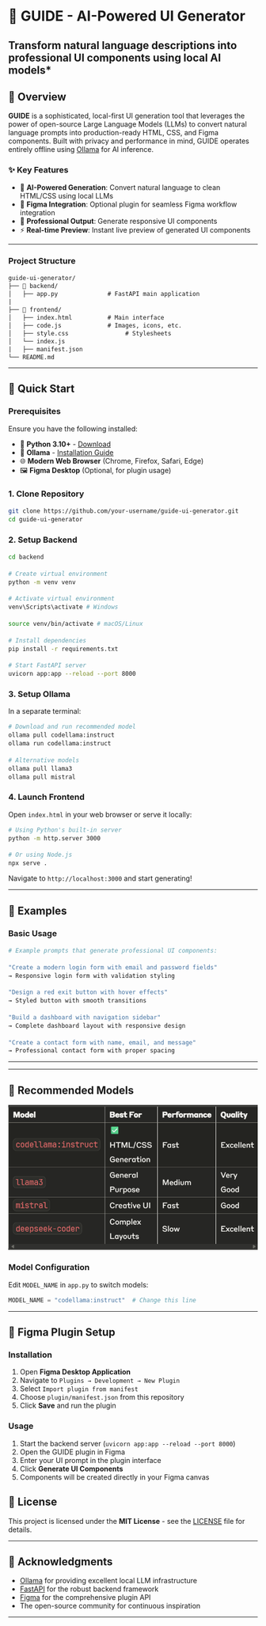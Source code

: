 # 🎨 GUIDE - AI-Powered UI Generator

## Transform natural language descriptions into professional UI components using local AI models*

## 🌟 Overview

**GUIDE** is a sophisticated, local-first UI generation tool that leverages the power of open-source Large Language Models (LLMs) to convert natural language prompts into production-ready HTML, CSS, and Figma components. Built with privacy and performance in mind, GUIDE operates entirely offline using [Ollama](https://ollama.com) for AI inference.

### ✨ Key Features

- 🤖 **AI-Powered Generation**: Convert natural language to clean HTML/CSS using local LLMs
- 🔌 **Figma Integration**: Optional plugin for seamless Figma workflow integration
- 🎨 **Professional Output**: Generate responsive UI components
- ⚡ **Real-time Preview**: Instant live preview of generated UI components

---

### Project Structure

```
guide-ui-generator/
├── 📁 backend/
│   ├── app.py              # FastAPI main application
|
├── 📁 frontend/
│   ├── index.html          # Main interface
│   ├── code.js             # Images, icons, etc.
│   ├── style.css                # Stylesheets
│   └── index.js    
|   ├── manifest.json                     
└── README.md
```

---

## 🚀 Quick Start

### Prerequisites

Ensure you have the following installed:

- 🐍 **Python 3.10+** - [Download](https://python.org/downloads/)
- 🧠 **Ollama** - [Installation Guide](https://ollama.com)
- 🌐 **Modern Web Browser** (Chrome, Firefox, Safari, Edge)
- 🖼️ **Figma Desktop** (Optional, for plugin usage)

### 1. Clone Repository

```bash
git clone https://github.com/your-username/guide-ui-generator.git
cd guide-ui-generator
```

### 2. Setup Backend

```bash
cd backend

# Create virtual environment
python -m venv venv

# Activate virtual environment
venv\Scripts\activate # Windows

source venv/bin/activate # macOS/Linux

# Install dependencies
pip install -r requirements.txt

# Start FastAPI server
uvicorn app:app --reload --port 8000
```

### 3. Setup Ollama

In a separate terminal:

```bash
# Download and run recommended model
ollama pull codellama:instruct
ollama run codellama:instruct

# Alternative models
ollama pull llama3
ollama pull mistral
```

### 4. Launch Frontend

Open `index.html` in your web browser or serve it locally:

```bash
# Using Python's built-in server
python -m http.server 3000

# Or using Node.js
npx serve .
```

Navigate to `http://localhost:3000` and start generating!

---

## 🎯 Examples

### Basic Usage

```bash
# Example prompts that generate professional UI components:

"Create a modern login form with email and password fields"
→ Responsive login form with validation styling

"Design a red exit button with hover effects"
→ Styled button with smooth transitions

"Build a dashboard with navigation sidebar"
→ Complete dashboard layout with responsive design

"Create a contact form with name, email, and message"
→ Professional contact form with proper spacing
```

---

---

## 🧠 Recommended Models

![alt text](image.png)

### Model Configuration

Edit `MODEL_NAME` in `app.py` to switch models:

```python
MODEL_NAME = "codellama:instruct"  # Change this line
```

---

## 🔌 Figma Plugin Setup

### Installation

1. Open **Figma Desktop Application**
2. Navigate to `Plugins → Development → New Plugin`
3. Select `Import plugin from manifest`
4. Choose `plugin/manifest.json` from this repository
5. Click **Save** and run the plugin

### Usage

1. Start the backend server (`uvicorn app:app --reload --port 8000`)
2. Open the GUIDE plugin in Figma
3. Enter your UI prompt in the plugin interface
4. Click **Generate UI Components**
5. Components will be created directly in your Figma canvas


## 📄 License

This project is licensed under the **MIT License** - see the [LICENSE](LICENSE) file for details.

---

## 🙏 Acknowledgments

- [Ollama](https://ollama.com) for providing excellent local LLM infrastructure
- [FastAPI](https://fastapi.tiangolo.com) for the robust backend framework
- [Figma](https://figma.com) for the comprehensive plugin API
- The open-source community for continuous inspiration

---

